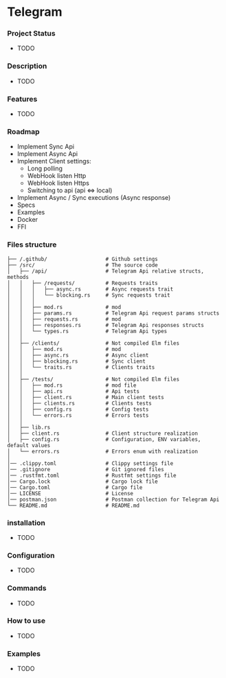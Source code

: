 # Telegram

### Project Status
- TODO

### Description
- TODO

### Features
- TODO

### Roadmap
- Implement Sync Api
- Implement Async Api
- Implement Client settings:
  - Long polling
  - WebHook listen Http
  - WebHook listen Https
  - Switching to api (api <=> local)
- Implement Async / Sync executions (Async response)
- Specs
- Examples
- Docker
- FFI

### Files structure
```
├── /.github/                   # Github settings
├── /src/                       # The source code
│   ├── /api/                   # Telegram Api relative structs, methods
│   │   ├── /requests/          # Requests traits
│   │   │   ├── async.rs        # Async requests trait
│   │   │   └── blocking.rs     # Sync requests trait
│   │   │
│   │   ├── mod.rs              # mod
│   │   ├── params.rs           # Telegram Api request params structs
│   │   ├── requests.rs         # mod
│   │   ├── responses.rs        # Telegram Api responses structs
│   │   └── types.rs            # Telegram Api types
│   │
│   ├── /clients/               # Not compiled Elm files
│   │   ├── mod.rs              # mod
│   │   ├── async.rs            # Async client
│   │   ├── blocking.rs         # Sync client
│   │   └── traits.rs           # Clients traits
│   │
│   ├── /tests/                 # Not compiled Elm files
│   │   ├── mod.rs              # mod file
│   │   ├── api.rs              # Api tests
│   │   ├── client.rs           # Main client tests
│   │   ├── clients.rs          # Clients tests
│   │   ├── config.rs           # Config tests
│   │   └── errors.rs           # Errors tests
│   │   
│   ├── lib.rs
│   ├── client.rs               # Client structure realization
│   ├── config.rs               # Configuration, ENV variables, default values
│   └── errors.rs               # Errors enum with realization
│
│── .clippy.toml                # Clippy settings file
│── .gitignore                  # Git ignored files
│── .rustfmt.toml               # Rustfmt settings file
│── Cargo.lock                  # Cargo lock file
│── Cargo.toml                  # Cargo file
│── LICENSE                     # License
│── postman.json                # Postman collection for Telegram Api
└── README.md                   # README.md
```

### installation

- TODO

### Configuration

- TODO

### Commands

- TODO

### How to use

- TODO

### Examples

- TODO
